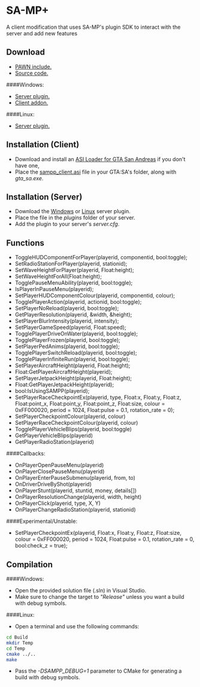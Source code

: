SA-MP+
==========

A client modification that uses SA-MP's plugin SDK to interact with the server and add new features

Download
---------
  * [PAWN include.](Build/sampp.inc?raw=true)
  * [Source code.](https://github.com/v01d-/SA-MP-Plus/archive/master.zip)

####Windows:
  * [Server plugin.](Build/Release/sampp_server.dll?raw=true)
  * [Client addon.](Build/Release/sampp_client.asi?raw=true)

####Linux:
  * [Server plugin.](Build/Release/sampp_server.so?raw=true)

Installation (Client)
---------
  * Download and install an [ASI Loader for GTA San Andreas](http://www.gtagarage.com/mods/show.php?id=8321) if you don't have one,
  * Place the [sampp_client.asi](Build/Release/sampp_client.asi?raw=true) file in your GTA:SA's folder, along with *gta_sa.exe*.

Installation (Server)
---------
  * Download the [Windows](Build/Release/sampp_server.dll?raw=true) or [Linux](Build/Release/sampp_server.so?raw=true) server plugin.
  * Place the file in the *plugins* folder of your server.
  * Add the plugin to your server's *server.cfg*.

Functions
---------
  * ToggleHUDComponentForPlayer(playerid, componentid, bool:toggle);
  * SetRadioStationForPlayer(playerid, stationid);
  * SetWaveHeightForPlayer(playerid, Float:height);
  * SetWaveHeightForAll(Float:height);
  * TogglePauseMenuAbility(playerid, bool:toggle);
  * IsPlayerInPauseMenu(playerid);
  * SetPlayerHUDComponentColour(playerid, componentid, colour);
  * TogglePlayerAction(playerid, actionid, bool:toggle);
  * SetPlayerNoReload(playerid, bool:toggle);
  * GetPlayerResolution(playerid, &width, &height);
  * SetPlayerBlurIntensity(playerid, intensity);
  * SetPlayerGameSpeed(playerid, Float:speed);
  * TogglePlayerDriveOnWater(playerid, bool:toggle);
  * TogglePlayerFrozen(playerid, bool:toggle);
  * SetPlayerPedAnims(playerid, bool:toggle);
  * TogglePlayerSwitchReload(playerid, bool:toggle);
  * TogglePlayerInfiniteRun(playerid, bool:toggle);
  * SetPlayerAircraftHeight(playerid, Float:height);
  * Float:GetPlayerAircraftHeight(playerid);
  * SetPlayerJetpackHeight(playerid, Float:height);
  * Float:GetPlayerJetpackHeight(playerid);
  * bool:IsUsingSAMPP(playerid);
  * SetPlayerRaceCheckpointEx(playerid, type, Float:x, Float:y, Float:z, Float:point_x, Float:point_y, Float:point_z, Float:size, colour = 0xFF000020, period = 1024, Float:pulse = 0.1, rotation_rate = 0);
  * SetPlayerCheckpointColour(playerid, colour)
  * SetPlayerRaceCheckpointColour(playerid, colour)
  * TogglePlayerVehicleBlips(playerid, bool:toggle)
  * GetPlayerVehicleBlips(playerid)
  * GetPlayerRadioStation(playerid)

####Callbacks:
  * OnPlayerOpenPauseMenu(playerid)
  * OnPlayerClosePauseMenu(playerid)
  * OnPlayerEnterPauseSubmenu(playerid, from, to)
  * OnDriverDriveByShot(playerid)
  * OnPlayerStunt(playerid, stuntid, money, details[])
  * OnPlayerResolutionChange(playerid, width, height)
  * OnPlayerClick(playerid, type, X, Y)
  * OnPlayerChangeRadioStation(playerid, stationid)

####Experimental/Unstable:
  * SetPlayerCheckpointEx(playerid, Float:x, Float:y, Float:z, Float:size, colour = 0xFF000020, period = 1024, Float:pulse = 0.1, rotation_rate = 0, bool:check_z = true);

Compilation
---------

####Windows:
  * Open the provided solution file (.sln) in Visual Studio.
  * Make sure to change the target to *"Release"* unless you want a build with debug symbols.

####Linux:
  * Open a terminal and use the following commands:
```sh
cd Build
mkdir Temp
cd Temp
cmake ../..
make
```
  * Pass the *-DSAMPP_DEBUG=1* parameter to CMake for generating a build with debug symbols.
